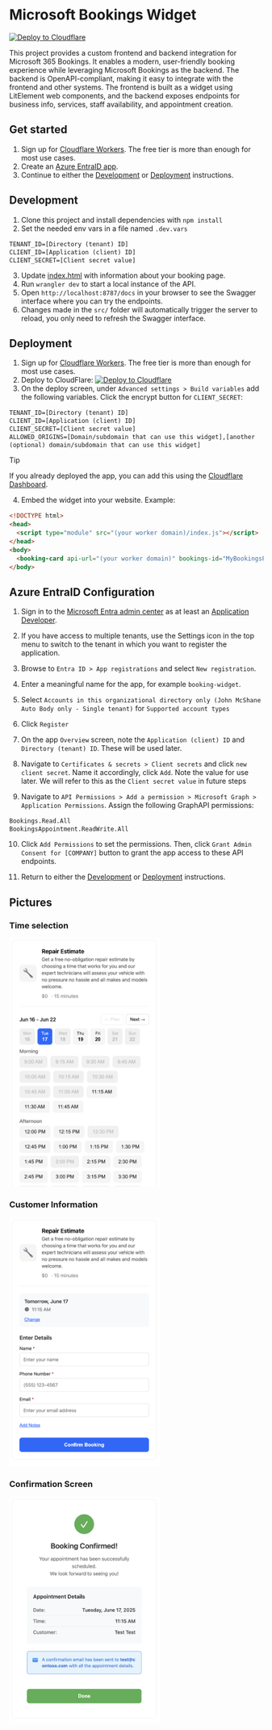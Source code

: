 # Microsoft Bookings Widget

[![Deploy to Cloudflare](https://deploy.workers.cloudflare.com/button)](https://deploy.workers.cloudflare.com/?url=https://github.com/bman46/bookings-workers.git)

This project provides a custom frontend and backend integration for Microsoft 365 Bookings. It enables a modern, user-friendly booking experience while leveraging Microsoft Bookings as the backend. The backend is OpenAPI-compliant, making it easy to integrate with the frontend and other systems. The frontend is built as a widget using LitElement web components, and the backend exposes endpoints for business info, services, staff availability, and appointment creation.

## Get started

1. Sign up for [Cloudflare Workers](https://workers.dev). The free tier is more than enough for most use cases.
2. Create an [Azure EntraID app](#Azure-EntraID-Configuration).
3. Continue to either the [Development](#Development) or [Deployment](#Deployment) instructions.

## Development

1. Clone this project and install dependencies with `npm install`
2. Set the needed env vars in a file named `.dev.vars`
```
TENANT_ID=[Directory (tenant) ID]
CLIENT_ID=[Application (client) ID]
CLIENT_SECRET=[Client secret value]
```
3. Update [index.html](dist/index.html) with information about your booking page.
4. Run `wrangler dev` to start a local instance of the API.
5. Open `http://localhost:8787/docs` in your browser to see the Swagger interface where you can try the endpoints.
6. Changes made in the `src/` folder will automatically trigger the server to reload, you only need to refresh the Swagger interface.

## Deployment

1. Sign up for [Cloudflare Workers](https://workers.dev). The free tier is more than enough for most use cases.
2. Deploy to CloudFlare: [![Deploy to Cloudflare](https://deploy.workers.cloudflare.com/button)](https://deploy.workers.cloudflare.com/?url=https://github.com/bman46/bookings-workers.git)
3. On the deploy screen, under `Advanced settings > Build variables` add the following variables. Click the encrypt button for `CLIENT_SECRET`:
```
TENANT_ID=[Directory (tenant) ID]
CLIENT_ID=[Application (client) ID]
CLIENT_SECRET=[Client secret value]
ALLOWED_ORIGINS=[Domain/subdomain that can use this widget],[another (optional) domain/subdomain that can use this widget]
```

> [!TIP]
> If you already deployed the app, you can add this using the [Cloudflare Dashboard](https://developers.cloudflare.com/workers/configuration/environment-variables/#add-environment-variables-via-the-dashboard).

4. Embed the widget into your website. Example:
```html
<!DOCTYPE html>
<head>
  <script type="module" src="(your worker domain)/index.js"></script>
</head>
<body>
  <booking-card api-url="(your worker domain)" bookings-id="MyBookingsPage@Contoso.com" service-displayName="My Service" icon="🔧"></booking-card>
</body>
```

## Azure EntraID Configuration

1. Sign in to the [Microsoft Entra admin center](https://entra.microsoft.com/) as at least an [Application Developer](https://learn.microsoft.com/en-us/entra/identity/role-based-access-control/permissions-reference#application-developer).

2. If you have access to multiple tenants, use the Settings icon  in the top menu to switch to the tenant in which you want to register the application.

3. Browse to `Entra ID > App registrations` and select `New registration`.

4. Enter a meaningful name for the app, for example `booking-widget`.

5. Select `Accounts in this organizational directory only (John McShane Auto Body only - Single tenant)` for `Supported account types`

6. Click `Register`

7. On the app `Overview` screen, note the `Application (client) ID` and `Directory (tenant) ID`. These will be used later.

8. Navigate to `Certificates & secrets > Client secrets` and click `new client secret`. Name it accordingly, click `Add`. Note the value for use later. We will refer to this as the `Client secret value` in future steps

9. Navigate to `API Permissions > Add a permission > Microsoft Graph > Application Permissions`. Assign the following GraphAPI permissions:
```
Bookings.Read.All
BookingsAppointment.ReadWrite.All
```

10. Click `Add Permissions` to set the permissions. Then, click `Grant Admin Consent for [COMPANY]` button to grant the app access to these API endpoints.

9. Return to either the [Development](#Development) or [Deployment](#Deployment) instructions.

## Pictures
### Time selection
<img src="docs/images/times.png" alt="Time selection screen" width="300" />

### Customer Information
<img src="docs/images/information.png" alt="Customer information" width="300" />

### Confirmation Screen
<img src="docs/images/confirmation.png" alt="Booking confirmation" width="300" />